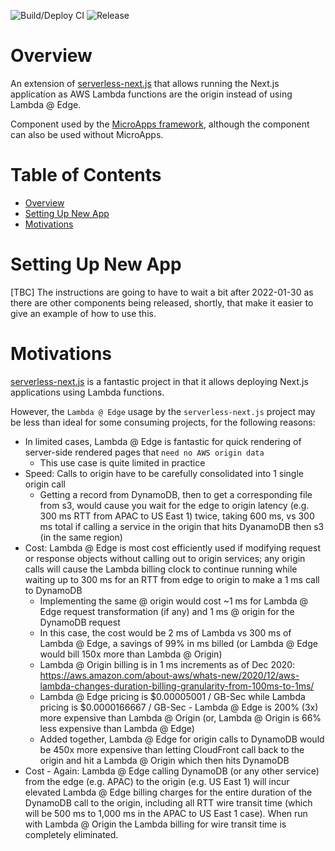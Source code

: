 ![Build/Deploy CI](https://github.com/pwrdrvr/serverless-nextjs-router/actions/workflows/build.yml/badge.svg) ![Release](https://github.com/pwrdrvr/serverless-nextjs-router/actions/workflows/release.yml/badge.svg)

# Overview

An extension of [serverless-next.js](https://github.com/serverless-nextjs/serverless-next.js) that allows running the Next.js application as AWS Lambda functions are the origin instead of using Lambda @ Edge.

Component used by the [MicroApps framework](https://github.com/pwrdrvr/microapps-core), although the component can also be used without MicroApps.

# Table of Contents <!-- omit in toc -->

- [Overview](#overview)
- [Setting Up New App](#setting-up-new-app)
- [Motivations](#motivations)

# Setting Up New App

[TBC] The instructions are going to have to wait a bit after 2022-01-30 as there are other components being released, shortly, that make it easier to give an example of how to use this.

# Motivations

[serverless-next.js](https://github.com/serverless-nextjs/serverless-next.js) is a fantastic project in that it allows deploying Next.js applications using Lambda functions.

However, the `Lambda @ Edge` usage by the `serverless-next.js` project may be less than ideal for some consuming projects, for the following reasons:

- In limited cases, Lambda @ Edge is fantastic for quick rendering of server-side rendered pages that `need no AWS origin data`
  - This use case is quite limited in practice
- Speed: Calls to origin have to be carefully consolidated into 1 single origin call
  - Getting a record from DynamoDB, then to get a corresponding file from s3, would cause you wait for the edge to origin latency (e.g. 300 ms RTT from APAC to US East 1) twice, taking 600 ms, vs 300 ms total if calling a service in the origin that hits DyanamoDB then s3 (in the same region)
- Cost: Lambda @ Edge is most cost efficiently used if modifying request or response objects without calling out to origin services; any origin calls will cause the Lambda billing clock to continue running while waiting up to 300 ms for an RTT from edge to origin to make a 1 ms call to DynamoDB
  - Implementing the same @ origin would cost ~1 ms for Lambda @ Edge request transformation (if any) and 1 ms @ origin for the DynamoDB request
  - In this case, the cost would be 2 ms of Lambda vs 300 ms of Lambda @ Edge, a savings of 99% in ms billed (or Lambda @ Edge would bill 150x more than Lambda @ Origin)
  - Lambda @ Origin billing is in 1 ms increments as of Dec 2020: https://aws.amazon.com/about-aws/whats-new/2020/12/aws-lambda-changes-duration-billing-granularity-from-100ms-to-1ms/
  - Lambda @ Edge pricing is $0.00005001 / GB-Sec while Lambda pricing is $0.0000166667 / GB-Sec - Lambda @ Edge is 200% (3x) more expensive than Lambda @ Origin (or, Lambda @ Origin is 66% less expensive than Lambda @ Edge)
  - Added together, Lambda @ Edge for origin calls to DynamoDB would be 450x more expensive than letting CloudFront call back to the origin and hit a Lambda @ Origin which then hits DynamoDB
- Cost - Again: Lambda @ Edge calling DynamoDB (or any other service) from the edge (e.g. APAC) to the origin (e.g. US East 1) will incur elevated Lambda @ Edge billing charges for the entire duration of the DynamoDB call to the origin, including all RTT wire transit time (which will be 500 ms to 1,000 ms in the APAC to US East 1 case). When run with Lambda @ Origin the Lambda billing for wire transit time is completely eliminated.
